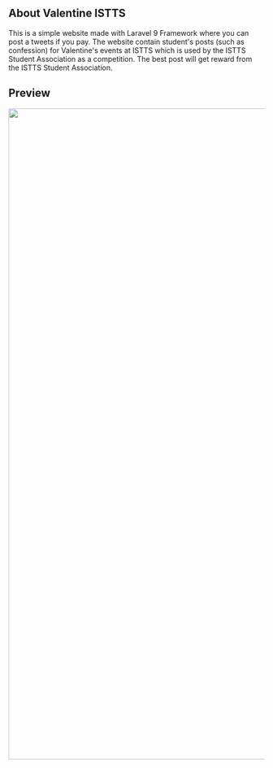## About Valentine ISTTS
This is a simple website made with Laravel 9 Framework where you can post a tweets if you pay. The website contain student's posts (such as confession) for Valentine's events at ISTTS which is used by the ISTTS Student Association as a competition. The best post will get reward from the ISTTS Student Association.

## Preview
<img width="1280" src="https://github.com/AntonioCR11/ValentineISTTS/assets/99940538/986d1ed6-4796-4c51-8d8a-7100c2da761c">

